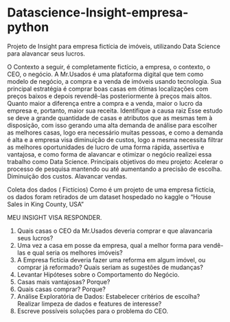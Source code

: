 # Datascience-Insight-empresa-python
Projeto de Insight para empresa fictícia de imóveis, utilizando Data Science para alavancar seus lucros.

O Contexto a seguir, é completamente fictício, a empresa, o contexto, o CEO, o negócio.
A Mr.Usados é uma plataforma digital que tem como modelo de negócio, a compra e a venda de imóveis usando tecnologia.
Sua principal estratégia é comprar boas casas em ótimas localizações com preços baixos e depois revendê-las posteriormente à preços mais altos. Quanto maior a diferença entre a compra e a venda, maior o lucro da empresa e, portanto, maior sua receita.
Identifique a causa raiz
Esse estudo se deve a grande quantidade de casas e atributos que as mesmas tem à disposição, com isso gerando uma alta demanda de análise para escolher as melhores casas, logo era necessário muitas pessoas, e como a demanda é alta e a empresa visa diminuição de custos, logo a mesma necessita filtrar as melhores oportunidades de lucro de uma forma rápida, assertiva e vantajosa, e como forma de alavancar e otimizar o negócio realizei essa trabalho como Data Science.
Principais objetivos do meu projeto:
Acelerar o processo de pesquisa mantendo ou até aumentando a precisão de escolha.
Diminuição dos custos.
Alavancar vendas.

Coleta dos dados ( Fictícios)
Como é um projeto de uma empresa fictícia, os dados foram retirados de um dataset hospedado no kaggle o “House Sales in King County, USA”

MEU INSIGHT VISA RESPONDER.
1.	Quais casas o CEO da Mr.Usados deveria comprar e que alavancaria seus lucros?
2.	Uma vez a casa em posse da empresa, qual a melhor forma para vendê-las e qual seria os melhores imóveis? 
3.	A Empresa fictícia deveria fazer uma reforma em algum imóvel, ou comprar já reformado? Quais seriam as sugestões de mudanças? 
4.	Levantar Hipóteses sobre o Comportamento do Negócio.
5.	Casas mais vantajosas? Porque?
6.	Quais casas comprar? Porque?
7.	Análise Exploratória de Dados: Estabelecer critérios de escolha? Realizar limpeza de dados e features de interesse?
8.	Escreve possíveis soluções para o problema do CEO.

